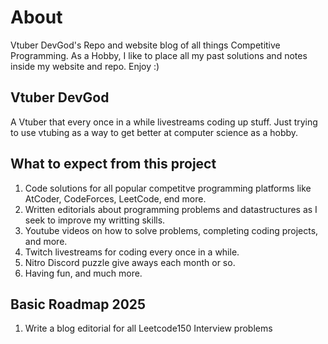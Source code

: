 # About
Vtuber DevGod's Repo and website blog of all things Competitive Programming. As a Hobby, I like to place all my past solutions and notes inside my website and repo. Enjoy :)

## Vtuber DevGod
A Vtuber that every once in a while livestreams coding up stuff. Just trying to use vtubing as a way to get better at computer science as a hobby.

## What to expect from this project
1. Code solutions for all popular competitve programming platforms like AtCoder, CodeForces, LeetCode, end more.
2. Written editorials about programming problems and datastructures as I seek to improve my writting skills.
3. Youtube videos on how to solve problems, completing coding projects, and more.
4. Twitch livestreams for coding every once in a while.
5. Nitro Discord puzzle give aways each month or so.
6. Having fun, and much more.

## Basic Roadmap 2025
1. Write a blog editorial for all Leetcode150 Interview problems
